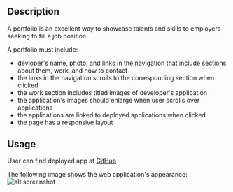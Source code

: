 # <Build-A-Portfolio>

## Description

A portfolio is an excellent way to showcase talents and skills to employers seeking to fill a job position.

A portfolio must include:
- devloper's name, photo, and links in the navigation that include sections about them, work, and how to contact
- the links in the navigation scrolls to the corresponding section when clicked
- the work section includes titled images of developer's application
- the application's images should enlarge when user scrolls over applications
- the applications are linked to deployed applications when clicked
- the page has a responsive layout 



## Usage

User can find deployed app at [GitHub](https://babylex710.github.io/Challenge-2-portfolio/)

The following image shows the web application's appearance:
![alt screenshot](./assets/images/lernantino____web_developer.gif)

